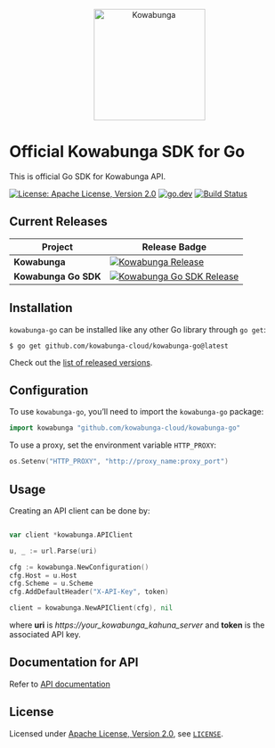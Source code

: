 <p align="center">
  <a href="https://www.kowabunga.cloud/?utm_source=github&utm_medium=logo" target="_blank">
    <picture>
      <source srcset="https://raw.githack.com/kowabunga-cloud/infographics/master/art/kowabunga-square-600x600-2.png" media="(prefers-color-scheme: dark)" />
      <source srcset="https://raw.githack.com/kowabunga-cloud/infographics/master/art/kowabunga-square-600x600-2.png" media="(prefers-color-scheme: light), (prefers-color-scheme: no-preference)" />
      <img src="https://raw.githack.com/kowabunga-cloud/infographics/master/art/kowabunga-square-600x600-2.png" alt="Kowabunga" width="200">
    </picture>
  </a>
</p>

# Official Kowabunga SDK for Go

This is official Go SDK for Kowabunga API.

[![License: Apache License, Version 2.0](https://img.shields.io/badge/License-Apache_2.0-blue.svg)](https://spdx.org/licenses/Apache-2.0.html)
[![go.dev](https://img.shields.io/badge/go.dev-pkg-007d9c.svg?style=flat)](https://pkg.go.dev/github.com/kowabunga-cloud/kowabunga-go)
[![Build Status](https://github.com/kowabunga-cloud/kowabunga-go/actions/workflows/go.yml/badge.svg)](https://github.com/kowabunga-cloud/kowabunga-go/actions/workflows/go.yml)

## Current Releases

| Project            | Release Badge                                                                                       |
|--------------------|-----------------------------------------------------------------------------------------------------|
| **Kowabunga**           | [![Kowabunga Release](https://img.shields.io/github/v/release/kowabunga-cloud/kowabunga)](https://github.com/kowabunga-cloud/kowabunga/releases) |
| **Kowabunga Go SDK**     | [![Kowabunga Go SDK Release](https://img.shields.io/github/v/release/kowabunga-cloud/kowabunga-go)](https://github.com/kowabunga-cloud/kowabunga-go/releases) |

## Installation

`kowabunga-go` can be installed like any other Go library through `go get`:

```console
$ go get github.com/kowabunga-cloud/kowabunga-go@latest
```

Check out the [list of released versions](https://github.com/kowabunga-cloud/kowabunga-go/releases).

## Configuration

To use `kowabunga-go`, you’ll need to import the `kowabunga-go` package:

```go
import kowabunga "github.com/kowabunga-cloud/kowabunga-go"
```

To use a proxy, set the environment variable `HTTP_PROXY`:

```go
os.Setenv("HTTP_PROXY", "http://proxy_name:proxy_port")
```

## Usage

Creating an API client can be done by:

```go

var client *kowabunga.APIClient

u, _ := url.Parse(uri)

cfg := kowabunga.NewConfiguration()
cfg.Host = u.Host
cfg.Scheme = u.Scheme
cfg.AddDefaultHeader("X-API-Key", token)

client = kowabunga.NewAPIClient(cfg), nil
```

where **uri** is *https://your_kowabunga_kahuna_server* and **token** is the associated API key.

## Documentation for API

Refer to [API documentation](API.md)

## License

Licensed under [Apache License, Version 2.0](https://opensource.org/license/apache-2-0), see [`LICENSE`](LICENSE).
